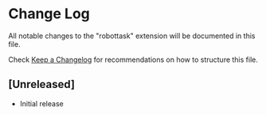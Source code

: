 # Change Log
All notable changes to the "robottask" extension will be documented in this file.

Check [Keep a Changelog](http://keepachangelog.com/) for recommendations on how to structure this file.

## [Unreleased]
- Initial release